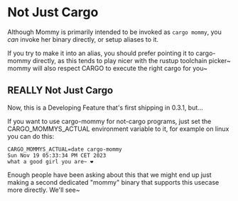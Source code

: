 # Not Just Cargo

Although Mommy is primarily intended to be invoked as `cargo mommy`, you *can* invoke her binary directly, or setup aliases to it.

If you try to make it into an alias, you should prefer pointing it to cargo-mommy directly, as this tends to play nicer with the rustup toolchain picker~ mommy will also respect CARGO to execute the right cargo for you~


## REALLY Not Just Cargo

Now, this is a Developing Feature that's first shipping in 0.3.1, but...

If you want to use cargo-mommy for not-cargo programs, just set the CARGO_MOMMYS_ACTUAL environment variable to it, for example on linux you can do this:

```
CARGO_MOMMYS_ACTUAL=date cargo-mommy
Sun Nov 19 05:33:34 PM CET 2023
what a good girl you are~ ❤️
```

Enough people have been asking about this that we might end up just making a second dedicated "mommy" binary that supports this usecase more directly. We'll see~
